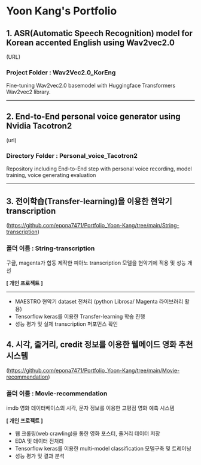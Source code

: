 # Yoon Kang's Portfolio

## 1. ASR(Automatic Speech Recognition) model for Korean accented English using Wav2vec2.0
(URL)
### Project Folder : Wav2Vec2.0_KorEng   
Fine-tuning Wav2vec2.0 basemodel with Huggingface Transformers Wav2vec2 library.

---

## 2. End-to-End personal voice generator using Nvidia Tacotron2
(url)
### Directory Folder : Personal_voice_Tacotron2 
Repository including End-to-End step with personal voice recording, model training, voice generating evaluation

---

## 3. 전이학습(Transfer-learning)을 이용한 현악기 transcription
(https://github.com/epona7471/Portfolio_Yoon-Kang/tree/main/String-transcription)
### 폴더 이름 : String-transcription
구글, magenta가 합동 제작한 피아노 transcription 모델을 현악기에 적용 및 성능 개선 

**[ 개인 프로젝트 ]** 

---

- MAESTRO 현악기 dataset 전처리 (python Librosa/ Magenta 라이브러리 활용)
- Tensorflow keras를 이용한 Transfer-learning 학습 진행
- 성능 평가 및 실제 transcription 퍼포먼스 확인

## 4. 시각, 줄거리, credit 정보를 이용한 웰메이드 영화 추천 시스템
(https://github.com/epona7471/Portfolio_Yoon-Kang/tree/main/Movie-recommendation)
### 폴더 이름 : Movie-recommendation
imdb 영화 데이터베이스의 시각, 문자 정보를 이용한 고평점 영화 예측 시스템 

**[ 개인 프로젝트 ]** 

- 웹 크롤링(web crawling)을 통한 영화 포스터, 줄거리 데이터 저장
- EDA 및 데이터 전처리
- Tensorflow keras를 이용한 multi-model classification 모델구축 및 트레이닝
- 성능 평가 및 결과 분석

